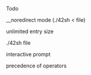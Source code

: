 Todo


__noredirect mode (./42sh < file)

unlimited entry size

./42sh file

interactive prompt

precedence of operators

